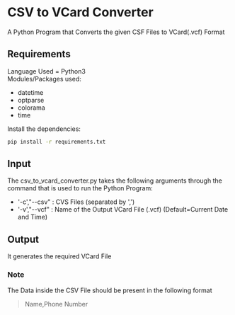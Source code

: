 # CSV to VCard Converter
A Python Program that Converts the given CSF Files to VCard(.vcf) Format

## Requirements
Language Used = Python3<br />
Modules/Packages used:
* datetime
* optparse
* colorama
* time
<!-- -->
Install the dependencies:
```bash
pip install -r requirements.txt
```

## Input
The csv_to_vcard_converter.py takes the following arguments through the command that is used to run the Python Program:
* '-c',"--csv" : CVS Files (separated by ',')
* '-v',"--vcf" : Name of the Output VCard File (.vcf) (Default=Current Date and Time)

## Output
It generates the required VCard File

### Note
The Data inside the CSV File should be present in the following format<br />
>Name,Phone Number
